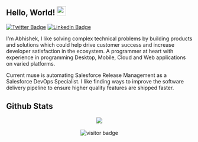 ## Hello, World! <img src="https://media.giphy.com/media/hvRJCLFzcasrR4ia7z/giphy.gif" width="25px">

[![Twitter Badge](https://img.shields.io/badge/-@AbhishekSaxena-1ca0f1?style=flat-square&labelColor=1ca0f1&logo=twitter&logoColor=white&link=https://twitter.com/abhisheksaxena)](https://twitter.com/abhisheksaxena) 
[![Linkedin Badge](https://img.shields.io/badge/-AbhishekSaxena-blue?style=flat-square&logo=Linkedin&logoColor=white&link=https://www.linkedin.com/in/abhisheksaxena7/)](https://www.linkedin.com/in/abhisheksaxena7/)

I'm Abhishek, I like solving complex technical problems by building products and solutions which could help drive customer success and increase developer satisfaction in the ecosystem. A programmer at heart with experience in programming Desktop, Mobile, Cloud and Web applications on varied platforms. 

Current muse is automating Salesforce Release Management as a Salesforce DevOps Specialist. I like finding ways to improve the software delivery pipeline to ensure higher quality features are shipped faster. 

## Github Stats  
<div align="center"><img src="https://github-readme-stats.vercel.app/api?username=abhisheksaxena7&show_icons=true&count_private=true" align="center" /></div>  

<br/>

<div align="center">
  <img src="https://visitor-badge.glitch.me/badge?page_id=abhisheksaxena7.abhisheksaxena7" alt="visitor badge"/>
</div>
<!--
**abhisheksaxena7/abhisheksaxena7** is a ✨ _special_ ✨ repository because its `README.md` (this file) appears on your GitHub profile.

Here are some ideas to get you started:

- 🔭 I’m currently working on ...
- 🌱 I’m currently learning ...
- 👯 I’m looking to collaborate on ...
- 🤔 I’m looking for help with ...
- 💬 Ask me about ...
- 📫 How to reach me: ...
- 😄 Pronouns: ...
- ⚡ Fun fact: ...
-->
